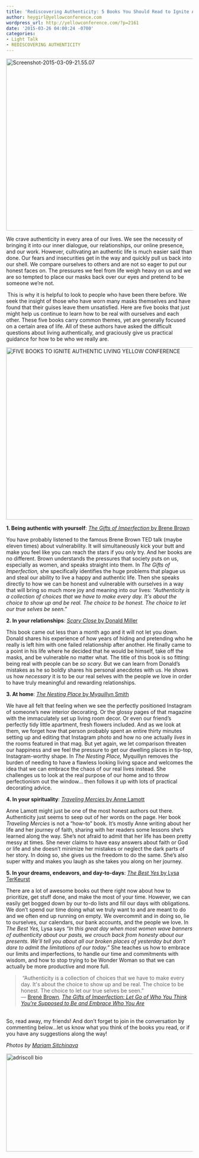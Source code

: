 ```yaml
---
title: 'Rediscovering Authenticity: 5 Books You Should Read to Ignite Authentic Living'
author: heygirl@yellowconference.com
wordpress_url: http://yellowconference.com/?p=2161
date: '2015-03-26 04:00:24 -0700'
categories:
- Light Talk
- REDISCOVERING AUTHENTICITY
---
```

<p><a href="http://yellowconference.com/wp-content/uploads/2015/03/Screenshot-2015-03-09-21.55.07.jpg"><img class="alignleft size-full wp-image-2199" src="http://yellowconference.com/wp-content/uploads/2015/03/Screenshot-2015-03-09-21.55.07.jpg" alt="Screenshot-2015-03-09-21.55.07" width="700" height="463" /></a></p>
<p>We crave authenticity in every area of our lives. We see the necessity of bringing it into our inner dialogue, our relationships, our online presence, and our work. However, cultivating an authentic life is much easier said than done. Our fears and insecurities get in the way and quickly pull us back into our shell. We compare ourselves to others and are not so eager to put our honest faces on. The pressures we feel from life weigh heavy on us and we are so tempted to place our masks back over our eyes and pretend to be someone we&rsquo;re not.</p>
<p><strong><strong>&nbsp;</strong></strong>This is why it is helpful to look to people who have been there before. We seek the insight of those who have worn many masks themselves and have found that their guises leave them unsatisfied. Here are five books that just might help us continue to learn how to be real with ourselves and each other. These five books carry common themes, yet are generally focused on a certain area of life. All of these authors have asked the difficult questions about living authentically, and graciously give us practical guidance for how to be who we really are.</p>
<p><a href="http://yellowconference.com/wp-content/uploads/2015/03/7645143992_1bd04fb20c_b-copy.jpg"><img class="alignleft size-full wp-image-2167" src="http://yellowconference.com/wp-content/uploads/2015/03/7645143992_1bd04fb20c_b-copy.jpg" alt="FIVE BOOKS TO IGNITE AUTHENTIC LIVING YELLOW CONFERENCE" width="700" height="464" /></a></p>
<p><b>1. Being authentic with yourself</b>: <a href="http://www.amazon.com/Gifts-Imperfection-Think-Supposed-Embrace/dp/159285849X/ref=sr_1_1?ie=UTF8&amp;qid=1425369941&amp;sr=8-1&amp;keywords=the+gift+of+imperfection+by+brene+brown" target="_blank"><i>The Gifts of Imperfection</i> by Brene Brown</a></p>
<p>You have probably listened to the famous Brene Brown TED talk (maybe eleven times) about vulnerability. It will simultaneously kick your butt and make you feel like you can reach the stars if you only try. And her books are no different. Brown understands the pressures that society puts on us, especially as women, and speaks straight into them. In <i>The Gifts of Imperfection, </i>she specifically identifies the huge problems that plague us and steal our ability to live a happy and authentic life. Then she speaks directly to how we can be honest and vulnerable with ourselves in a way that will bring so much more joy and meaning into our lives: <i>&ldquo;Authenticity is a collection of choices that we have to make every day. It's about the choice to show up and be real. The choice to be honest. The choice to let our true selves be seen.&rdquo; </i></p>
<p><b>2. In your relationships</b>: <a href="http://www.amazon.com/Scary-Close-Dropping-Finding-Intimacy/dp/078521318X/ref=sr_1_1?ie=UTF8&amp;qid=1425369974&amp;sr=8-1&amp;keywords=scary+close+donald+miller" target="_blank"><i>Scary Close</i> by Donald Miller</a></p>
<p>This book came out less than a month ago and it will not let you down. Donald shares his experience of how years of hiding and pretending who he really is left him with one failed relationship after another. He finally came to a point in his life where he decided that he would be himself, take off the masks, and be vulnerable no matter what. The title of this book is so fitting: being real with people can be <i>so scary. </i>But we can learn from Donald&rsquo;s mistakes as he so boldly shares his personal anecdotes with us. He shows us how <i>necessary </i>it is to be our real selves with the people we love in order to have truly meaningful and rewarding relationships.</p>
<p><b>3. At home</b>: <a href="http://www.amazon.com/Nesting-Place-Doesnt-Perfect-Beautiful/dp/0310337909/ref=sr_1_1?ie=UTF8&amp;qid=1425370008&amp;sr=8-1&amp;keywords=the+nesting+place" target="_blank"><i>The Nesting Place</i> by Myquillyn Smith</a></p>
<p>We have all felt that feeling when we see the perfectly positioned Instagram of someone&rsquo;s new interior decorating. Or the glossy pages of that magazine with the immaculately set up living room decor. Or even our friend&rsquo;s perfectly tidy little apartment, fresh flowers included. And as we look at them, we forget how that person probably spent an entire thirty minutes setting up and editing that Instagram photo and how no one actually <i>lives </i>in the rooms featured in that mag. But yet again, we let comparison threaten our happiness and we feel the pressure to get our dwelling places in tip-top, Instagram-worthy shape. In <i>The Nesting Place, </i>Myquillyn removes the burden of needing to have a flawless looking living space and welcomes the idea that we can embrace the chaos of our real lives instead. She challenges us to look at the real purpose of our home and to throw perfectionism out the window&hellip; then follows it up with lots of practical decorating advice.</p>
<p><b>4. In your spirituality</b>: <a href="http://www.amazon.com/Traveling-Mercies-Some-Thoughts-Faith/dp/0385496095/ref=sr_1_1?ie=UTF8&amp;qid=1425370040&amp;sr=8-1&amp;keywords=traveling+mercies" target="_blank"><i>Traveling Mercies</i> by Anne Lamott</a></p>
<p>Anne Lamott might just be one of the most honest authors out there. Authenticity just seems to seep out of her words on the page. Her book <i>Traveling Mercies</i> is not a &ldquo;how-to&rdquo; book. It&rsquo;s mostly Anne writing about her life and her journey of faith, sharing with her readers some lessons she&rsquo;s learned along the way. She&rsquo;s not afraid to admit that her life has been pretty messy at times. She never claims to have easy answers about faith or God or life and she doesn&rsquo;t minimize her mistakes or neglect the dark parts of her story. In doing so, she gives us the freedom to do the same. She&rsquo;s also super witty and makes you laugh as she takes you along on her journey.</p>
<p><b>5. In your dreams, endeavors, and day-to-days</b>: <a href="http://www.amazon.com/Best-Yes-Decisions-Endless-Demands/dp/1400205859/ref=sr_1_1?ie=UTF8&amp;qid=1425370064&amp;sr=8-1&amp;keywords=the+best+yes" target="_blank"><i>The Best Yes </i>by Lysa TerKeurst</a></p>
<p>There are a lot of awesome books out there right now about how to prioritize, get stuff done, and make the most of your time. However, we can easily get bogged down by our to-do lists and fill our days with obligations. We don&rsquo;t spend our time doing what we truly want to and are meant to do and we often end up running on empty. We overcommit and in doing so, lie to ourselves, our calendars, our bank accounts, and the people we love. In <i>The Best Yes, </i>Lysa says <i>&ldquo;In this great day when most women wave banners of authenticity about our pasts, we crouch back from honesty about our presents. We&rsquo;ll tell you about all our broken places of yesterday but don&rsquo;t dare to admit the limitations of our today.&rdquo; </i>She teaches us how to embrace our limits and imperfections, to handle our time and commitments with wisdom, and how to stop trying to be Wonder Woman so that we can actually be more productive and more full.</p>
<blockquote><p>&nbsp;&ldquo;Authenticity is a collection of choices that we have to make every day. It's about the choice to show up and be real. The choice to be honest. The choice to let our true selves be seen.&rdquo;<br />
― <a href="http://www.goodreads.com/author/show/162578.Bren_Brown">Bren&eacute; Brown</a>, <i><a href="http://www.goodreads.com/work/quotes/7261277">The Gifts of Imperfection: Let Go of Who You Think You're Supposed to Be and Embrace Who You Are</a></i></blockquote><br />
So, read away, my friends! And don&rsquo;t forget to join in the conversation by commenting below...let us know what you think of the books you read, or if you have any suggestions along the way!</p>
<p><em>Photos by&nbsp;<a href="https://www.flickr.com/photos/mariamsitchinava/" target="_blank">Mariam Sitchinava</a></em></p>
<p><a href="http://www.ritesofasylum.com/" target="_blank"><img class=" size-full wp-image-1700 aligncenter" src="http://yellowconference.com/wp-content/uploads/2015/01/adriscoll1.jpg" alt="adriscoll bio" width="700" height="264" /></a></p>
<p>&nbsp;</p>
